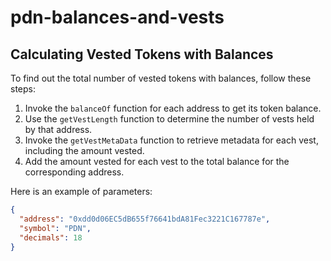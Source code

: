 # pdn-balances-and-vests

## Calculating Vested Tokens with Balances

To find out the total number of vested tokens with balances, follow these steps:

1. Invoke the `balanceOf` function for each address to get its token balance.
2. Use the `getVestLength` function to determine the number of vests held by that address.
3. Invoke the `getVestMetaData` function to retrieve metadata for each vest, including the amount vested.
4. Add the amount vested for each vest to the total balance for the corresponding address.

Here is an example of parameters:

```json
{
  "address": "0xdd0d06EC5dB655f76641bdA81Fec3221C167787e",
  "symbol": "PDN",
  "decimals": 18
}
```
